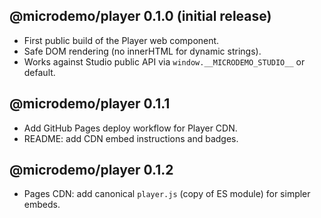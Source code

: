 ## @microdemo/player 0.1.0 (initial release)

- First public build of the Player web component.
- Safe DOM rendering (no innerHTML for dynamic strings).
- Works against Studio public API via `window.__MICRODEMO_STUDIO__` or default.

## @microdemo/player 0.1.1

- Add GitHub Pages deploy workflow for Player CDN.
- README: add CDN embed instructions and badges.

## @microdemo/player 0.1.2

- Pages CDN: add canonical `player.js` (copy of ES module) for simpler embeds.
